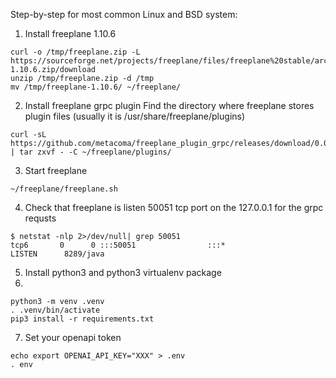 Step-by-step for most common Linux and BSD system:
1. Install freeplane 1.10.6
```
curl -o /tmp/freeplane.zip -L https://sourceforge.net/projects/freeplane/files/freeplane%20stable/archive/1.10.6/freeplane_bin-1.10.6.zip/download
unzip /tmp/freeplane.zip -d /tmp 
mv /tmp/freeplane-1.10.6/ ~/freeplane/
```

2. Install freeplane grpc plugin
Find the directory where freeplane stores plugin files (usually it is /usr/share/freeplane/plugins)
```
curl -sL https://github.com/metacoma/freeplane_plugin_grpc/releases/download/0.0.5/org.freeplane.plugin.grpc.tgz | tar zxvf - -C ~/freeplane/plugins/
```
3. Start freeplane
```
~/freeplane/freeplane.sh
```
4. Check that freeplane is listen 50051 tcp port on the 127.0.0.1 for the grpc requsts
```
$ netstat -nlp 2>/dev/null| grep 50051
tcp6       0      0 :::50051                :::*                    LISTEN      8289/java
```
5. Install python3 and python3 virtualenv package
6. 
```
python3 -m venv .venv
. .venv/bin/activate
pip3 install -r requirements.txt
```
7. Set your openapi token
```
echo export OPENAI_API_KEY="XXX" > .env
. env
```
